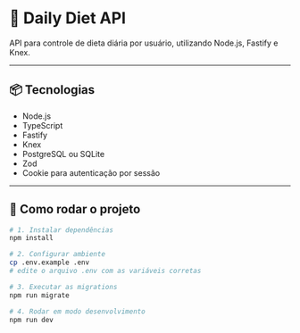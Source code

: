 # 🥗 Daily Diet API

API para controle de dieta diária por usuário, utilizando Node.js, Fastify e Knex.

---

## 📦 Tecnologias

- Node.js
- TypeScript
- Fastify
- Knex
- PostgreSQL ou SQLite
- Zod
- Cookie para autenticação por sessão

---

## 🚀 Como rodar o projeto

```bash
# 1. Instalar dependências
npm install

# 2. Configurar ambiente
cp .env.example .env
# edite o arquivo .env com as variáveis corretas

# 3. Executar as migrations
npm run migrate

# 4. Rodar em modo desenvolvimento
npm run dev
```
